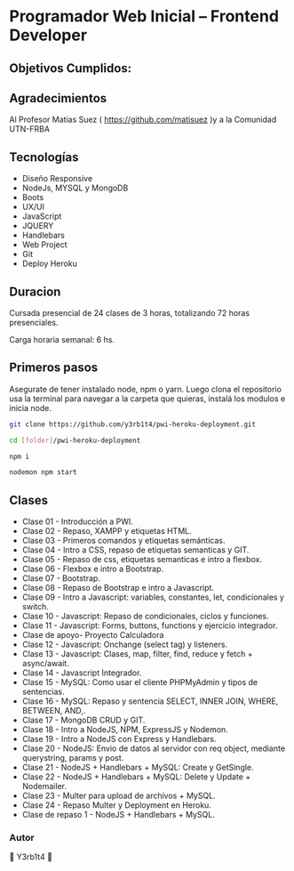# Programador Web Inicial – Frontend Developer

## Objetivos Cumplidos:

## Agradecimientos

Al Profesor Matias Suez ( https://github.com/matisuez )y a la Comunidad UTN-FRBA

## Tecnologías

<ul>
    <li>Diseño Responsive</li>
    <li>NodeJs, MYSQL y MongoDB</li>
    <li>Boots</li>
    <li>UX/UI</li>
    <li>JavaScript</li>
    <li>JQUERY</li>
    <li>Handlebars</li>
    <li>Web Project</li>
    <li>Git</li>
    <li>Deploy Heroku</li>
</ul>

## Duracion

<p>Cursada presencial de 24 clases de 3 horas, totalizando 72 horas presenciales.</p>
<p>Carga horaria semanal: 6 hs.</p>

## Primeros pasos

<p>Asegurate de tener instalado node, npm o yarn. Luego clona el repositorio usa la terminal para navegar a la carpeta que quieras, instalá los modulos e inicia node. </p>

```bash
git clone https://github.com/y3rb1t4/pwi-heroku-deployment.git
```

```bash
cd [folder]/pwi-heroku-deployment
```

```bash
npm i
```

```bash
nodemon npm start
```

## Clases

<ul>
<li>Clase 01 - Introducción a PWI.</li>
<li>Clase 02 - Repaso, XAMPP y etiquetas HTML.</li>
<li>Clase 03 - Primeros comandos y etiquetas semánticas.</li>
<li>Clase 04 - Intro a CSS, repaso de etiquetas semanticas y GIT.</li>
<li>Clase 05 - Repaso de css, etiquetas semanticas e intro a flexbox.</li>
<li>Clase 06 - Flexbox e intro a Bootstrap.</li>
<li>Clase 07 - Bootstrap.</li>
<li>Clase 08 - Repaso de Bootstrap e intro a Javascript.</li>
<li>Clase 09 - Intro a Javascript: variables, constantes, let, condicionales y switch.</li>
<li>Clase 10 - Javascript: Repaso de condicionales, ciclos y funciones.</li>
<li>Clase 11 - Javascript: Forms, buttons, functions y ejercicio integrador.</li>
<li>Clase de apoyo- Proyecto Calculadora</li>
<li>Clase 12 - Javascript: Onchange (select tag) y listeners.</li>
<li>Clase 13 - Javascript: Clases, map, filter, find, reduce y fetch + async/await.</li>
<li>Clase 14 - Javascript Integrador.</li>
<li>Clase 15 - MySQL: Como usar el cliente PHPMyAdmin y tipos de sentencias.</li>
<li>Clase 16 - MySQL: Repaso y sentencia SELECT, INNER JOIN, WHERE, BETWEEN, AND,.</li>
<li>Clase 17 - MongoDB CRUD y GIT.</li>
<li>Clase 18 - Intro a NodeJS, NPM, ExpressJS y Nodemon.</li>
<li>Clase 19 - Intro a NodeJS con Express y Handlebars.</li>
<li>Clase 20 - NodeJS: Envio de datos al servidor con req object, mediante querystring, params y post.</li>
<li>Clase 21 - NodeJS + Handlebars + MySQL: Create y GetSingle.</li>
<li>Clase 22 - NodeJS + Handlebars + MySQL: Delete y Update + Nodemailer.</li>
<li>Clase 23 - Multer para upload de archivos + MySQL.</li>
<li>Clase 24 - Repaso Multer y Deployment en Heroku.</li>
<li>Clase de repaso 1 - NodeJS + Handlebars + MySQL.</li>
</ul>

### Autor

🧉 Y3rb1t4 🧉
